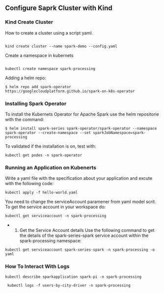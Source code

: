## Configure Saprk Cluster with Kind

### Kind Create Cluster

How to create a cluster using a script yaml.

```

kind create cluster --name spark-demo --config.yaml

```

Create a namespace in kubernets

```

kubectl create namespace spark-processing

```

Adding a helm repo:

```
$ helm repo add spark-operator https://googlecloudplatform.github.io/spark-on-k8s-operator

```

### Installing Spark Operator

To install the Kubernets Operator for Apache Spark use the helm repositorie with the command:

```
$ helm install spark-series spark-operator/spark-operator --namespace spark-operator --create-namespace --set sparkJobNamespace=spark-processing

```

To validated if the installation is on, test with:

```
kubectl get podes -n spark-operator
```

### Running an Application on Kubenerts

Write a yaml file with the specification about your application and excute with the following code:

```
kubectl apply -f hello-world.yaml
```

You need to change the serviceAccount paramener from yaml model scrit. To get the service account in your workspace do:

```
kubectl get serviceaccount -n spark-processing
```

- 1. Get the Service Account details
Use the following command to get the details of the spark-series-spark service account within the spark-processing namespace:
```
kubectl get serviceaccount spark-series-spark -n spark-processing -o yaml
```

### How To Interact With Logs

```
kubectl describe sparkapplication spark-pi -n spark-processing

 kubectl logs -f users-by-city-driver -n spark-processing
```